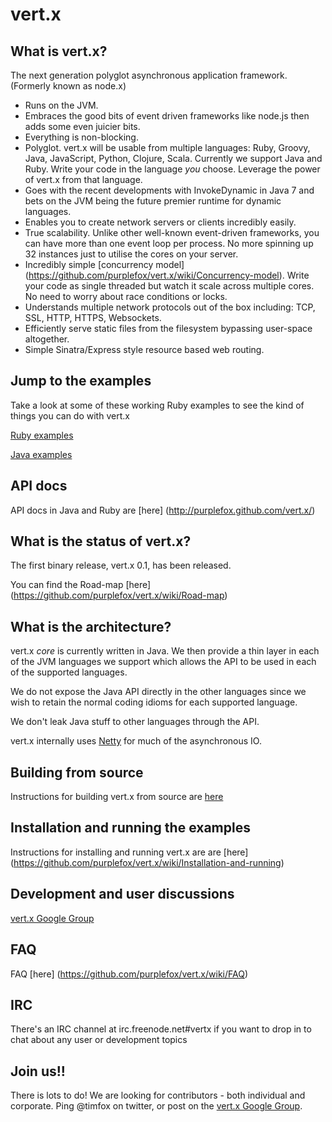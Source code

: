 # vert.x

## What is vert.x?

The next generation polyglot asynchronous application framework.
(Formerly known as node.x)

* Runs on the JVM.
* Embraces the good bits of event driven frameworks like node.js then adds some even juicier bits.
* Everything is non-blocking.
* Polyglot. vert.x will be usable from multiple languages: Ruby, Groovy, Java, JavaScript, Python, Clojure, Scala. Currently we support Java and Ruby. Write your code in the language *you* choose. Leverage the power of vert.x from that language.
* Goes with the recent developments with InvokeDynamic in Java 7 and bets on the JVM being the future premier runtime for dynamic languages.
* Enables you to create network servers or clients incredibly easily.
* True scalability. Unlike other well-known event-driven frameworks, you can have more than one event loop per process. No more spinning up 32 instances just to utilise the cores on your server.
* Incredibly simple [concurrency model] (https://github.com/purplefox/vert.x/wiki/Concurrency-model). Write your code as single threaded but watch it scale across multiple cores. No need to worry about race conditions or locks.
* Understands multiple network protocols out of the box including: TCP, SSL, HTTP, HTTPS, Websockets.
* Efficiently serve static files from the filesystem bypassing user-space altogether.
* Simple Sinatra/Express style resource based web routing.

## Jump to the examples

Take a look at some of these working Ruby examples to see the kind of things you can do with vert.x

[Ruby examples](https://github.com/purplefox/vert.x/tree/master/src/examples/ruby "Ruby examples")

[Java examples](https://github.com/purplefox/vert.x/tree/master/src/examples/java "Java examples")

## API docs

API docs in Java and Ruby are [here] (http://purplefox.github.com/vert.x/)

## What is the status of vert.x?

The first binary release, vert.x 0.1, has been released.

You can find the Road-map [here] (https://github.com/purplefox/vert.x/wiki/Road-map)

## What is the architecture?

vert.x *core* is currently written in Java. We then provide a thin layer in each of the JVM languages we support which allows the API to be used in each of the supported languages.

We do not expose the Java API directly in the other languages since we wish to retain the normal coding idioms for each supported language.

We don't leak Java stuff to other languages through the API.

vert.x internally uses [Netty](https://github.com/netty/netty "Netty") for much of the asynchronous IO.

## Building from source

Instructions for building vert.x from source are [here](https://github.com/purplefox/vert.x/wiki/Build-instructions)

## Installation and running the examples

Instructions for installing and running vert.x are are [here] (https://github.com/purplefox/vert.x/wiki/Installation-and-running)

## Development and user discussions

[vert.x Google Group](http://groups.google.com/group/vertx)

## FAQ

FAQ [here] (https://github.com/purplefox/vert.x/wiki/FAQ)

## IRC

There's an IRC channel at irc.freenode.net#vertx if you want to drop in to chat about any user or development topics

## Join us!!

There is lots to do! We are looking for contributors - both individual and corporate. Ping @timfox on twitter, or post on the [vert.x Google Group](http://groups.google.com/group/vertx).

